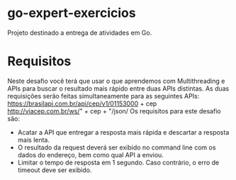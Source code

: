 # go-expert-exercicios
Projeto destinado a entrega de atividades em Go.

# Requisitos
 Neste desafio você terá que usar o que aprendemos com Multithreading e APIs para buscar o resultado mais rápido entre duas APIs distintas.
As duas requisições serão feitas simultaneamente para as seguintes APIs:
https://brasilapi.com.br/api/cep/v1/01153000 + cep
http://viacep.com.br/ws/" + cep + "/json/
Os requisitos para este desafio são:
- Acatar a API que entregar a resposta mais rápida e descartar a resposta mais lenta.
- O resultado da request deverá ser exibido no command line com os dados do endereço, bem como qual API a enviou.
- Limitar o tempo de resposta em 1 segundo. Caso contrário, o erro de timeout deve ser exibido.